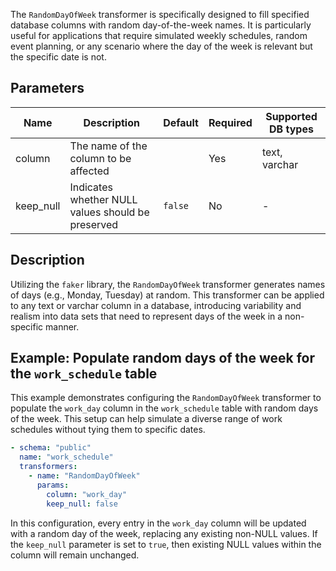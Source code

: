 The `RandomDayOfWeek` transformer is specifically designed to fill specified database columns with random day-of-the-week names. It is particularly useful for applications that require simulated weekly schedules, random event planning, or any scenario where the day of the week is relevant but the specific date is not.

## Parameters

| Name      | Description                                          | Default | Required | Supported DB types |
|-----------|------------------------------------------------------|---------|----------|--------------------|
| column    | The name of the column to be affected               |         | Yes      | text, varchar      |
| keep_null | Indicates whether NULL values should be preserved  | `false` | No       | -                  |

## Description

Utilizing the `faker` library, the `RandomDayOfWeek` transformer generates names of days (e.g., Monday, Tuesday) at random. This transformer can be applied to any text or varchar column in a database, introducing variability and realism into data sets that need to represent days of the week in a non-specific manner.

## Example: Populate random days of the week for the `work_schedule` table

This example demonstrates configuring the `RandomDayOfWeek` transformer to populate the `work_day` column in the `work_schedule` table with random days of the week. This setup can help simulate a diverse range of work schedules without tying them to specific dates.

```yaml title="RandomDayOfWeek transformer example"
- schema: "public"
  name: "work_schedule"
  transformers:
    - name: "RandomDayOfWeek"
      params:
        column: "work_day"
        keep_null: false
```

In this configuration, every entry in the `work_day` column will be updated with a random day of the week, replacing any existing non-NULL values. If the `keep_null` parameter is set to `true`, then existing NULL values within the column will remain unchanged.
